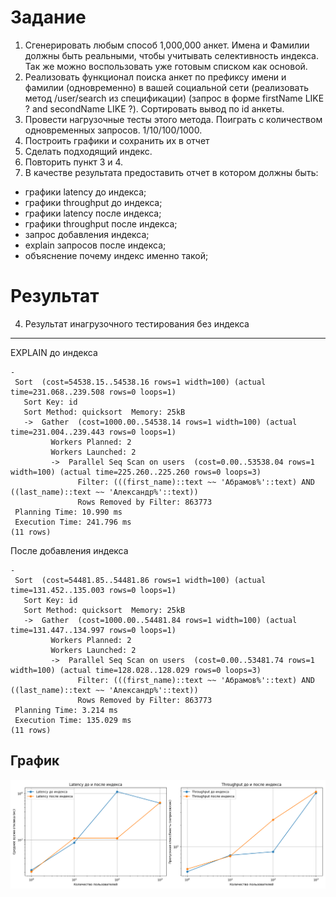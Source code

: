 Задание
=======
1. Сгенерировать любым способ 1,000,000 анкет. Имена и Фамилии должны быть реальными, чтобы учитывать селективность индекса. Так же можно воспользовать уже готовым списком как основой.
1. Реализовать функционал поиска анкет по префиксу имени и фамилии (одновременно) в вашей социальной сети (реализовать метод /user/search из спецификации) (запрос в форме firstName LIKE ? and secondName LIKE ?). Сортировать вывод по id анкеты.
1. Провести нагрузочные тесты этого метода. Поиграть с количеством одновременных запросов. 1/10/100/1000.
1. Построить графики и сохранить их в отчет
1. Сделать подходящий индекс.
1. Повторить пункт 3 и 4.
1. В качестве результата предоставить отчет в котором должны быть:
- графики latency до индекса;
- графики throughput до индекса;
- графики latency после индекса;
- графики throughput после индекса;
- запрос добавления индекса;
- explain запросов после индекса;
- объяснение почему индекс именно такой;

Результат
=========
4. Результат инагрузочного тестирования без индекса
---------------------------------------------------
EXPLAIN до индекса
```
-
 Sort  (cost=54538.15..54538.16 rows=1 width=100) (actual time=231.068..239.508 rows=0 loops=1)
   Sort Key: id
   Sort Method: quicksort  Memory: 25kB
   ->  Gather  (cost=1000.00..54538.14 rows=1 width=100) (actual time=231.004..239.443 rows=0 loops=1)
         Workers Planned: 2
         Workers Launched: 2
         ->  Parallel Seq Scan on users  (cost=0.00..53538.04 rows=1 width=100) (actual time=225.260..225.260 rows=0 loops=3)
               Filter: (((first_name)::text ~~ 'Абрамов%'::text) AND ((last_name)::text ~~ 'Александр%'::text))
               Rows Removed by Filter: 863773
 Planning Time: 10.990 ms
 Execution Time: 241.796 ms
(11 rows)
```

После добавления индекса
```
-
 Sort  (cost=54481.85..54481.86 rows=1 width=100) (actual time=131.452..135.003 rows=0 loops=1)
   Sort Key: id
   Sort Method: quicksort  Memory: 25kB
   ->  Gather  (cost=1000.00..54481.84 rows=1 width=100) (actual time=131.447..134.997 rows=0 loops=1)
         Workers Planned: 2
         Workers Launched: 2
         ->  Parallel Seq Scan on users  (cost=0.00..53481.74 rows=1 width=100) (actual time=128.028..128.029 rows=0 loops=3)
               Filter: (((first_name)::text ~~ 'Абрамов%'::text) AND ((last_name)::text ~~ 'Александр%'::text))
               Rows Removed by Filter: 863773
 Planning Time: 3.214 ms
 Execution Time: 135.029 ms
(11 rows)
```

График
------
<img src="./chart.png"/>